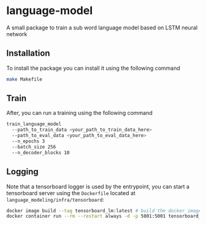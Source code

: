 # language-model

A small package to train a sub word language model based on LSTM neural network

## Installation

To install the package you can install it using the following command
```bash
make Makefile
```

## Train

After, you can run a training using the following command
```bash
train_language_model 
  --path_to_train_data <your_path_to_train_data_here> 
  --path_to_eval_data <your_path_to_eval_data_here>
  --n_epochs 3 
  --batch_size 256 
  --n_decoder_blocks 10
```

## Logging

Note that a tensorboard logger is used by the entrypoint, you can start a tensorboard server using the `Dockerfile` located at `language_modeling/infra/tensorboard`:
```bash
docker image build --tag tensorboard_lm:latest # build the docker image
docker container run --rm --restart always -d -p 5001:5001 tensorboard_lm:latest 
```
